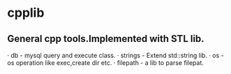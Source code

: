 # cpplib

## General cpp tools.Implemented with STL lib.

· db - mysql query and execute class.
· strings - Extend std::string lib.
· os - os operation like exec,create dir etc.
· filepath - a lib to parse filepat.
